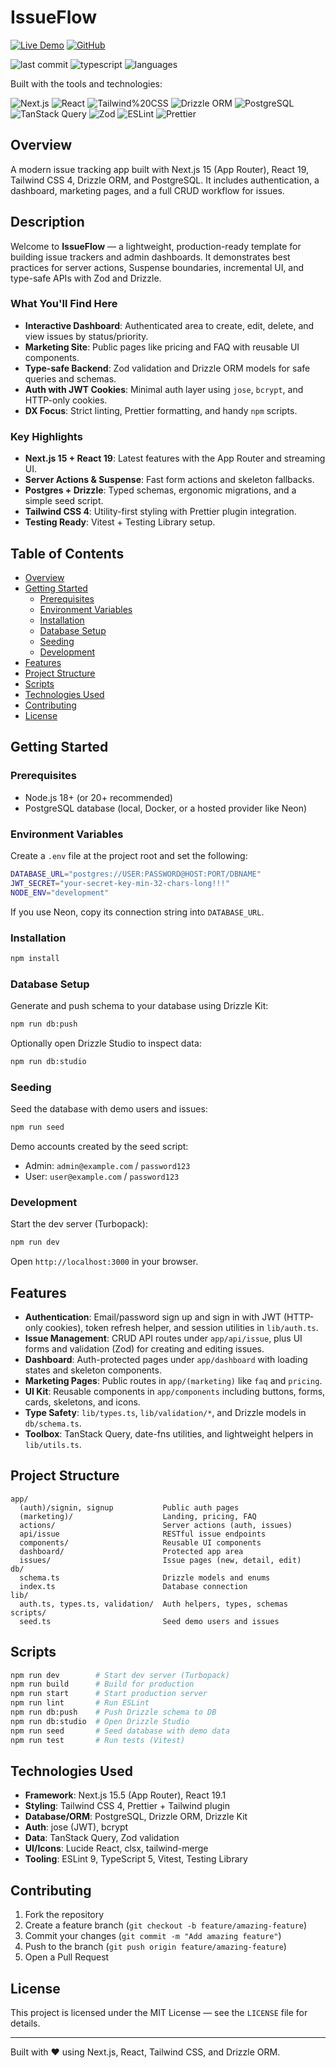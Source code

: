 # IssueFlow

[![Live Demo](https://img.shields.io/badge/Live%20Demo-Coming%20Soon-gray?style=for-the-badge)](https://example.com)
[![GitHub](https://img.shields.io/badge/GitHub-View%20Source-blue?style=for-the-badge)](https://github.com/your-org/issueflow)

![last commit](https://img.shields.io/badge/last%20commit-today-blue)
![typescript](https://img.shields.io/badge/typescript-true-blue)
![languages](https://img.shields.io/badge/languages-TS%20%7C%20SQL%20%7C%20CSS-blue)

Built with the tools and technologies:

![Next.js](https://img.shields.io/badge/-Next.js-000000?style=flat&logo=next.js)
![React](https://img.shields.io/badge/-React-61DAFB?style=flat&logo=react)
![Tailwind%20CSS](https://img.shields.io/badge/-Tailwind%20CSS-06B6D4?style=flat&logo=tailwindcss)
![Drizzle ORM](https://img.shields.io/badge/-Drizzle%20ORM-3B82F6?style=flat)
![PostgreSQL](https://img.shields.io/badge/-PostgreSQL-4169E1?style=flat&logo=postgresql)
![TanStack Query](https://img.shields.io/badge/-TanStack%20Query-FF4154?style=flat)
![Zod](https://img.shields.io/badge/-Zod-3068B7?style=flat)
![ESLint](https://img.shields.io/badge/-ESLint-4B32C3?style=flat&logo=eslint)
![Prettier](https://img.shields.io/badge/-Prettier-F7B93E?style=flat&logo=prettier)

## Overview

A modern issue tracking app built with Next.js 15 (App Router), React 19, Tailwind CSS 4, Drizzle ORM, and PostgreSQL. It includes authentication, a dashboard, marketing pages, and a full CRUD workflow for issues.

## Description

Welcome to **IssueFlow** — a lightweight, production-ready template for building issue trackers and admin dashboards. It demonstrates best practices for server actions, Suspense boundaries, incremental UI, and type-safe APIs with Zod and Drizzle.

### What You'll Find Here

- **Interactive Dashboard**: Authenticated area to create, edit, delete, and view issues by status/priority.
- **Marketing Site**: Public pages like pricing and FAQ with reusable UI components.
- **Type-safe Backend**: Zod validation and Drizzle ORM models for safe queries and schemas.
- **Auth with JWT Cookies**: Minimal auth layer using `jose`, `bcrypt`, and HTTP-only cookies.
- **DX Focus**: Strict linting, Prettier formatting, and handy `npm` scripts.

### Key Highlights

- **Next.js 15 + React 19**: Latest features with the App Router and streaming UI.
- **Server Actions & Suspense**: Fast form actions and skeleton fallbacks.
- **Postgres + Drizzle**: Typed schemas, ergonomic migrations, and a simple seed script.
- **Tailwind CSS 4**: Utility-first styling with Prettier plugin integration.
- **Testing Ready**: Vitest + Testing Library setup.

## Table of Contents

- [Overview](#overview)
- [Getting Started](#getting-started)
  - [Prerequisites](#prerequisites)
  - [Environment Variables](#environment-variables)
  - [Installation](#installation)
  - [Database Setup](#database-setup)
  - [Seeding](#seeding)
  - [Development](#development)
- [Features](#features)
- [Project Structure](#project-structure)
- [Scripts](#scripts)
- [Technologies Used](#technologies-used)
- [Contributing](#contributing)
- [License](#license)

## Getting Started

### Prerequisites

- Node.js 18+ (or 20+ recommended)
- PostgreSQL database (local, Docker, or a hosted provider like Neon)

### Environment Variables

Create a `.env` file at the project root and set the following:

```bash
DATABASE_URL="postgres://USER:PASSWORD@HOST:PORT/DBNAME"
JWT_SECRET="your-secret-key-min-32-chars-long!!!"
NODE_ENV="development"
```

If you use Neon, copy its connection string into `DATABASE_URL`.

### Installation

```bash
npm install
```

### Database Setup

Generate and push schema to your database using Drizzle Kit:

```bash
npm run db:push
```

Optionally open Drizzle Studio to inspect data:

```bash
npm run db:studio
```

### Seeding

Seed the database with demo users and issues:

```bash
npm run seed
```

Demo accounts created by the seed script:

- Admin: `admin@example.com` / `password123`
- User: `user@example.com` / `password123`

### Development

Start the dev server (Turbopack):

```bash
npm run dev
```

Open `http://localhost:3000` in your browser.

## Features

- **Authentication**: Email/password sign up and sign in with JWT (HTTP-only cookies), token refresh helper, and session utilities in `lib/auth.ts`.
- **Issue Management**: CRUD API routes under `app/api/issue`, plus UI forms and validation (Zod) for creating and editing issues.
- **Dashboard**: Auth-protected pages under `app/dashboard` with loading states and skeleton components.
- **Marketing Pages**: Public routes in `app/(marketing)` like `faq` and `pricing`.
- **UI Kit**: Reusable components in `app/components` including buttons, forms, cards, skeletons, and icons.
- **Type Safety**: `lib/types.ts`, `lib/validation/*`, and Drizzle models in `db/schema.ts`.
- **Toolbox**: TanStack Query, date-fns utilities, and lightweight helpers in `lib/utils.ts`.

## Project Structure

```text
app/
  (auth)/signin, signup           Public auth pages
  (marketing)/                    Landing, pricing, FAQ
  actions/                        Server actions (auth, issues)
  api/issue                       RESTful issue endpoints
  components/                     Reusable UI components
  dashboard/                      Protected app area
  issues/                         Issue pages (new, detail, edit)
db/
  schema.ts                       Drizzle models and enums
  index.ts                        Database connection
lib/
  auth.ts, types.ts, validation/  Auth helpers, types, schemas
scripts/
  seed.ts                         Seed demo users and issues
```

## Scripts

```bash
npm run dev        # Start dev server (Turbopack)
npm run build      # Build for production
npm run start      # Start production server
npm run lint       # Run ESLint
npm run db:push    # Push Drizzle schema to DB
npm run db:studio  # Open Drizzle Studio
npm run seed       # Seed database with demo data
npm run test       # Run tests (Vitest)
```

## Technologies Used

- **Framework**: Next.js 15.5 (App Router), React 19.1
- **Styling**: Tailwind CSS 4, Prettier + Tailwind plugin
- **Database/ORM**: PostgreSQL, Drizzle ORM, Drizzle Kit
- **Auth**: jose (JWT), bcrypt
- **Data**: TanStack Query, Zod validation
- **UI/Icons**: Lucide React, clsx, tailwind-merge
- **Tooling**: ESLint 9, TypeScript 5, Vitest, Testing Library

## Contributing

1. Fork the repository
2. Create a feature branch (`git checkout -b feature/amazing-feature`)
3. Commit your changes (`git commit -m "Add amazing feature"`)
4. Push to the branch (`git push origin feature/amazing-feature`)
5. Open a Pull Request

## License

This project is licensed under the MIT License — see the `LICENSE` file for details.

---

Built with ❤️ using Next.js, React, Tailwind CSS, and Drizzle ORM.

